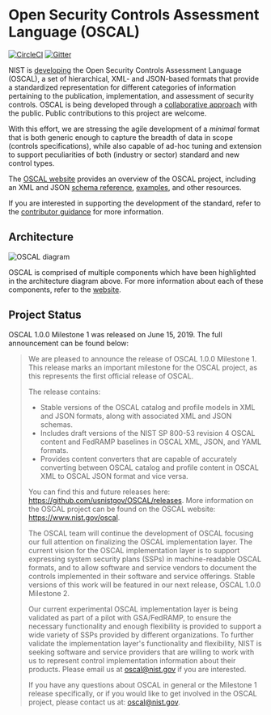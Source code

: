 # Open Security Controls Assessment Language (OSCAL)
[![CircleCI](https://circleci.com/gh/usnistgov/OSCAL/tree/master.svg?style=svg)](https://circleci.com/gh/usnistgov/OSCAL/tree/master) [![Gitter](https://img.shields.io/gitter/room/usnistgov-OSCAL/Lobby.svg?style=flat-square)](https://gitter.im/usnistgov-OSCAL/Lobby)

NIST is [developing](https://csrc.nist.gov/Projects/Open-Security-Controls-Assessment-Language) the Open Security Controls Assessment Language (OSCAL), a set of hierarchical, XML- and JSON-based formats that provide a standardized representation for different categories of information pertaining to the publication, implementation, and assessment of security controls. OSCAL is being developed through a [collaborative approach](https://github.com/usnistgov/OSCAL/blob/master/CONTRIBUTING.md) with the public. Public contributions to this project are welcome.

With this effort, we are stressing the agile development of a *minimal* format that is both generic enough to capture the breadth of data in scope (controls specifications), while also capable of ad-hoc tuning and extension to support peculiarities of both (industry or sector) standard and new control types.

The [OSCAL website](https://www.nist.gov/oscal) provides an overview of the OSCAL project, including an XML and JSON [schema reference](https://pages.nist.gov/OSCAL/docs/schemas/), [examples](https://pages.nist.gov/OSCAL/resources/examples/), and other resources.

If you are interested in supporting the development of the standard, refer to the [contributor guidance](https://github.com/usnistgov/OSCAL/blob/master/CONTRIBUTING.md) for more information.

## Architecture

![OSCAL diagram](https://github.com/usnistgov/OSCAL/raw/master/docs/content/learnmore/architecture/oscal-components.png)

OSCAL is comprised of multiple components which have been highlighted in the architecture diagram above. For more information about each of these components, refer to the [website](https://www.nist.gov/oscal).

## Project Status

OSCAL 1.0.0 Milestone 1 was released on June 15, 2019. The full announcement can be found below:

<blockquote>
We are pleased to announce the release of OSCAL 1.0.0 Milestone 1. This release marks an important milestone for the OSCAL project, as this represents the first official release of OSCAL.

The release contains:

- Stable versions of the OSCAL catalog and profile models in XML and JSON formats, along with associated XML and JSON schemas.
- Includes draft versions of the NIST SP 800-53 revision 4 OSCAL content and FedRAMP baselines in OSCAL XML, JSON, and YAML formats.
- Provides content converters that are capable of accurately converting between OSCAL catalog and profile content in OSCAL XML to OSCAL JSON format and vice versa.

You can find this and future releases here: https://github.com/usnistgov/OSCAL/releases.
More information on the OSCAL project can be found on the OSCAL website: https://www.nist.gov/oscal.

The OSCAL team will continue the development of OSCAL focusing our full attention on finalizing the OSCAL implementation layer. The current vision for the OSCAL implementation layer is to support expressing system security plans (SSPs) in machine-readable OSCAL formats, and to allow software and service vendors to document the controls implemented in their software and service offerings. Stable versions of this work will be featured in our next release, OSCAL 1.0.0 Milestone 2.

Our current experimental OSCAL implementation layer is being validated as part of a pilot with GSA/FedRAMP, to ensure the necessary functionality and enough flexibility is provided to support a wide variety of SSPs provided by different organizations. To further validate the implementation layer's functionality and flexibility, NIST is seeking software and service providers that are willing to work with us to represent control implementation information about their products. Please email us at oscal@nist.gov if you are interested.

If you have any questions about OSCAL in general or the Milestone 1 release specifically, or if you would like to get involved in the OSCAL project, please contact us at: oscal@nist.gov.
</blockquote>
